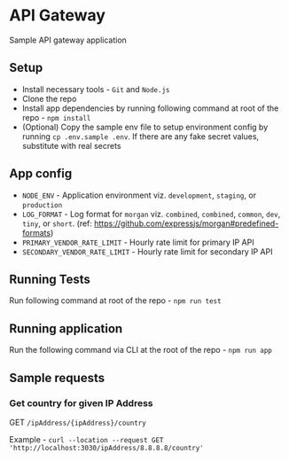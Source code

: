 # API Gateway

Sample API gateway application

## Setup

* Install necessary tools - `Git` and `Node.js`
* Clone the repo
* Install app dependencies by running following command at root of the repo - `npm install`
* (Optional) Copy the sample env file to setup environment config by running `cp .env.sample .env`. If there are any fake secret values, substitute with real secrets

## App config

* `NODE_ENV` - Application environment viz. `development`, `staging`, or `production`
* `LOG_FORMAT` - Log format for `morgan` viz. `combined`, `combined`, `common`, `dev`, `tiny`, or `short`. (ref: https://github.com/expressjs/morgan#predefined-formats)
* `PRIMARY_VENDOR_RATE_LIMIT` - Hourly rate limit for primary IP API
* `SECONDARY_VENDOR_RATE_LIMIT` - Hourly rate limit for secondary IP API

## Running Tests
Run following command at root of the repo - `npm run test`

## Running application
Run the following command via CLI at the root of the repo - `npm run app`

## Sample requests

### Get country for given IP Address
GET `/ipAddress/{ipAddress}/country`

Example - `curl --location --request GET 'http://localhost:3030/ipAddress/8.8.8.8/country'`
